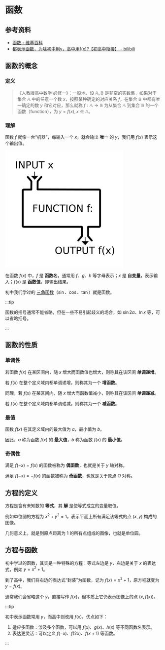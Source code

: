# 函数

## 参考资料

- [函数 - 维基百科](https://zh.wikipedia.org/zh-cn/函数)
- [都表示函数，为啥初中用y，高中用f(x)?【初高中衔接】 - bilibili](https://www.bilibili.com/video/BV1Cd4y1S7Sx/)

## 函数的概念

### 定义

> 《人教版高中数学·必修一》：一般地，设 $\mathbb{A}, \mathbb{B}$ 是非空的实数集，如果对于集合 $\mathbb{A}$ 中的任意一个数 $x$，按照某种确定的对应关系 $f$，在集合 $\mathbb{B}$ 中都有唯一确定的数 $y$ 和它对应，那么就称 $f:\mathbb{A} \to \mathbb{B}$ 为从集合 $\mathbb{A}$ 到集合 $\mathbb{B}$ 的一个函数（function），为 $y=f(x),x \in \mathbb{A}$。

### 理解

函数 $f$ 就像一台“机器”，每输入一个 $x$，就会输出 **唯一** 的 $y$，我们用 $f(x)$ 表示这个输出值。

![](./assets/Function_machine2.svg)

在函数 $f(x)$ 中，$f$ 是 **函数名**，通常用 $f$、$g$、$h$ 等字母表示；$x$ 是 **自变量**，表示输入；$f(x)$ 是 **函数值**，即输出结果。

初中我们学过的 [三角函数](trigonometric-function)（$\sin$、$\cos$、$\tan$）就是函数。

:::tip

函数的括号通常不能省略，但在一些不易引起歧义的场合，如 $\sin 2\alpha$、$\ln x$ 等，可以省略括号。

:::

## 函数的性质

### 单调性

若函数 $f(x)$ 在某区间内，随 $x$ 增大而函数值也增大，则称其在该区间 **单调递增**。

若 $f(x)$ 在整个定义域内都单调递增，则称其为一个 **增函数**。

同理，若 $f(x)$ 在某区间内，随 $x$ 增大而函数值减小，则称其在该区间 **单调递减**。

若 $f(x)$ 在整个定义域内都单调递减，则称其为一个 **减函数**。

### 最值

函数 $f(x)$ 在其定义域内的最大值为 $a$，最小值为 $b$。

因此，$a$ 称为函数 $f(x)$ 的 **最大值**，$b$ 称为函数 $f(x)$ 的 **最小值**。

### 奇偶性

满足 $f(-x)=f(x)$ 的函数被称为 **偶函数**，也就是关于 $y$ 轴对称。

<Desmos id="sleyv1aojt" />

满足 $f(-x)=-f(x)$ 的函数被称为 **奇函数**，也就是关于原点 $O$ 对称。

<Desmos id="91a51qktbh" />

## 方程的定义

方程是含有未知数的 **等式**，其 **解** 是使等式成立的变量取值。

例如单位圆的方程为 $x^2+y^2=1$，表示平面上所有满足该等式的点 $(x,y)$ 构成的图像。

几何意义上，就是到原点距离为 $1$ 的所有点组成的图像，也就是单位圆。

<Desmos id="wocs5bz2f4" />

## 方程与函数

初中学过的函数，其实是一种特殊的方程：等式左边是 $y$，右边是关于 $x$ 的表达式，例如 $y=x^2+1$。

到了高中，我们将右边的表达式“封装”为函数，记为 $f(x)=x^2+1$，原方程就变为 $y=f(x)$。

通常我们会省略这个 $y$，直接写作 $f(x)$，但本质上它仍表示图像上的点 $(x,f(x))$。

:::tip

初中表示函数常用 $y$，而高中则改用 $f(x)$，优点如下：

1. 适应多函数：涉及多个函数，可以用 $f(x)$、$g(x)$、$h(x)$ 等不同函数名表示。
2. 表达更灵活：可以定义 $f(-x)$、$f(2x)$、$f(x+1)$ 等函数。

:::
